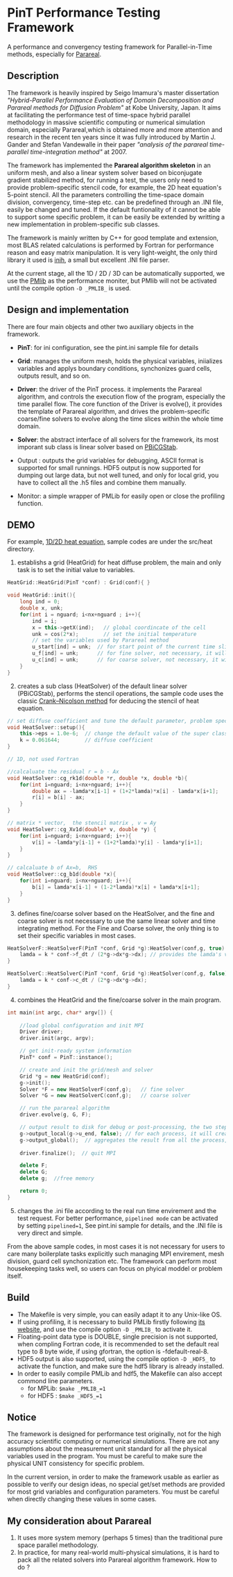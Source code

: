 # PinT Performance Testing Framework

A performance and convergency testing framework for Parallel-in-Time methods, especially for [Parareal](https://en.wikipedia.org/wiki/Parareal).

## Description

The framework is heavily inspired by Seigo Imamura's master dissertation *"Hybrid-Parallel Performance Evaluation of Domain Decomposition and Parareal methods for Diffusion Problem"* at Kobe University, Japan. It aims at facilitating the performance test of time-space hybrid parallel methodology in massive scientific computing or numerical simulation domain, especially Parareal,which is obtained more and more attention and research in the recent ten years since it was fully introduced by Martin J. Gander and Stefan Vandewalle in their paper *"analysis of the parareal time-parallel time-integration method"* at 2007.

The framework has implemented the **Parareal algorithm skeleton** in an uniform mesh, and also a linear system solver based on biconjugate gradient stabilized method, for running a test, the users only need to provide problem-specific stencil code, for example, the 2D heat equation's 5-point stencil. All the parameters controlling the time-space domain division, convergency, time-step etc. can be  predefined through an .INI file, easily be changed and tuned. If the default funtionality of it cannot be able to support some specific problem, it can be easily be extended by writting a new implementation in problem-specific sub classes. 

The framework is mainly written by C++ for good template and extension, most BLAS related calculations is performed by Fortran for performance reason and easy matrix manipulation. It is very light-weight, the only third library it used is [inih](https://github.com/benhoyt/inih), a small but excellent .INI file parser. 

At the current stage, all the 1D / 2D / 3D can be automatically supported, we use the [PMlib](https://github.com/avr-aics-riken/PMlib) as the performance moniter, but PMlib will not be activated until the compile option ```-D _PMLIB_``` is used.

## Design and implementation 

There are four main objects and other two auxiliary objects in the framework.
- **PinT**: for ini configuration, see the pint.ini sample file for details
- **Grid**: manages the uniform mesh, holds the physical variables, iniializes variables and applys boundary conditions, synchonizes guard cells, outputs result, and so on. 
- **Driver**: the driver of the PinT process. it implements the Parareal algorithm, and controls the execution flow of the program, especially the time parallel flow. The core function of the Driver is evolve(), it provides the template of Parareal algorithm, and drives the problem-specific coarse/fine solvers to evolve along the time slices within the whole time domain.    
- **Solver**: the abstract interface of all solvers for the framework, its most imporant sub class is linear solver based on [PBiCGStab](https://en.wikipedia.org/wiki/Biconjugate_gradient_stabilized_method).

- Output : outputs the grid variables for debugging, ASCII format is supported for small runnings. HDF5 output is now supported for dumping out large data, but not well tuned, and only for local grid, you have to collect all the .h5 files and combine them manually.  
- Monitor: a simple wrapper of PMLib for easily open or close the profiling function.

## DEMO

For example, [1D/2D heat equation](https://commons.wikimedia.org/wiki/File:Heatequation_exampleB.gif), sample codes are under the src/heat directory.

1. establishs a grid (HeatGrid) for heat diffuse problem, the main and only task is to set the initial value to variables.

```c++
HeatGrid::HeatGrid(PinT *conf) : Grid(conf){ } 

void HeatGrid::init(){
    long ind = 0;
    double x, unk;
    for(int i = nguard; i<nx+nguard ; i++){
        ind = i;
        x = this->getX(ind);   // global coordincate of the cell
        unk = cos(2*x);        // set the initial temperature
        // set the variables used by Parareal method 
        u_start[ind] = unk;  // for start point of the current time slice
        u_f[ind] = unk;      // for fine solver, not necessary, it will be also set automatically   
        u_c[ind] = unk;      // for coarse solver, not necessary, it will be also set automatically    
    }
}
```
2. creates a sub class (HeatSolver) of the default linear solver (PBiCGStab), performs the stencil operations, the sample code uses the classic [Crank–Nicolson method](https://en.wikipedia.org/wiki/Crank%E2%80%93Nicolson_method) for deducing the stencil of heat equation.

```c++
// set diffuse coefficient and tune the default parameter, problem specific
void HeatSolver::setup(){
    this->eps = 1.0e-6;  // change the default value of the super class
    k = 0.061644;        // diffuse coefficient 
}

// 1D, not used Fortran

//calcaluate the residual r = b - Ax
void HeatSolver::cg_rk1d(double *r, double *x, double *b){
    for(int i=nguard; i<nx+nguard; i++){
        double ax = -lamda*x[i-1] + (1+2*lamda)*x[i] - lamda*x[i+1];  
        r[i] = b[i] - ax;
    }
}

// matrix * vector,  the stencil matrix , v = Ay
void HeatSolver::cg_Xv1d(double* v, double *y) {
    for(int i=nguard; i<nx+nguard; i++){
        v[i] = -lamda*y[i-1] + (1+2*lamda)*y[i] - lamda*y[i+1];
    }
}

// calcaluate b of Ax=b,  RHS
void HeatSolver::cg_b1d(double *x){
    for(int i=nguard; i<nx+nguard; i++){
        b[i] = lamda*x[i-1] + (1-2*lamda)*x[i] + lamda*x[i+1]; 
    }
}

```
3. defines fine/coarse solver based on the HeatSolver, and the fine and coarse solver is not necessary to use the same linear solver and time integrating method. For the Fine and Coarse solver, the only thing is to set their specific variables in most cases. 

```c++
HeatSolverF::HeatSolverF(PinT *conf, Grid *g):HeatSolver(conf,g, true) {
    lamda = k * conf->f_dt / (2*g->dx*g->dx); // provides the lamda's value
}

HeatSolverC::HeatSolverC(PinT *conf, Grid *g):HeatSolver(conf,g, false){
    lamda = k * conf->c_dt / (2*g->dx*g->dx);
}
```

4. combines the HeatGrid and the fine/coarse solver in the main program.

```c++
int main(int argc, char* argv[]) {
    
    //load global configuration and init MPI  
    Driver driver;
    driver.init(argc, argv);

    // get init-ready system information
    PinT* conf = PinT::instance();

    // create and init the grid/mesh and solver 
    Grid *g = new HeatGrid(conf);
    g->init();
    Solver *F = new HeatSolverF(conf,g);   // fine solver 
    Solver *G = new HeatSolverC(conf,g);   // coarse solver

    // run the parareal algorithm 
    driver.evolve(g, G, F);

    // output result to disk for debug or post-processing, the two steps is not necessary for performance test. 
    g->output_local(g->u_end, false); // for each process, it will create a unique file
    g->output_global();  // aggregates the result from all the process, and dumps out to one file.
    
    driver.finalize();  // quit MPI 

    delete F;  
    delete G;
    delete g;  //free memory

    return 0;
}

```
5. changes the .ini file according to the real run time envirement and the test request. For better performance, ```pipelined mode```  can be activated by setting ```pipelined=1```,  See pint.ini sample for details, and the .INI file is very direct and simple. 



From the above sample codes, in most cases it is not necessary for users to care many boilerplate tasks explicitly such managing MPI envirement, mesh division, guard cell synchonization etc. The framework can perform most housekeeping tasks well, so users can focus on phyical moddel or problem itself.  

## Build

* The Makefile is very simple, you can easily adapt it to any Unix-like OS.
* If using profiling, it is necessary to build PMLib firstly following [its website](https://github.com/avr-aics-riken/PMlib), and use the compile option ```-D _PMLIB_``` to activate it. 
* Floating-point data type is DOUBLE, single precision is not supported, when compling Fortran code, it is recommended to set the default real type to 8 byte wide, if using gfortran, the option is -fdefault-real-8. 
* HDF5 output is also supported, using the compile option ```-D _HDF5_``` to activate the function, and make sure the hdf5 library is already installed.   
* In order to easily compile PMLib and hdf5, the Makefile can also accept commond line parameters.
  * for MPLib: ```$make _PMLIB_=1```
  * for HDF5 : ```$make _HDF5_=1```

## Notice 

The framework is designed for performance test originally, not for the high accuracy scientific computing or numerical simulations. There are not any assumptions about the measurement unit standard for all the physical variables used in the program. You must be careful to make sure the physical UNIT consistency for specific problem.  

In the current version, in order to make the framework usable as earlier as possible to verify our design ideas, no special get/set methods are provided for most grid variables and configuration parameters. You must be careful when directly changing these values in some cases.     

## My consideration about Parareal

1. It uses more system memory (perhaps 5 times) than the traditional pure space parallel methodology. 
2. In practice, for many real-world multi-physical simulations, it is hard to pack all the related solvers into Parareal algorithm framework. How to do ?   

